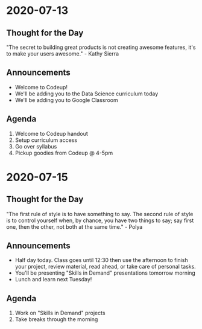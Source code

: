 # 2020-07-13

## Thought for the Day
"The secret to building great products is not creating awesome features, 
    it's to make your users awesome." 
        - Kathy Sierra


## Announcements
- Welcome to Codeup!
- We'll be adding you to the Data Science curriculum today
- We'll be adding you to Google Classroom

## Agenda
1. Welcome to Codeup handout
2. Setup curriculum access
3. Go over syllabus
4. Pickup goodies from Codeup @ 4-5pm














# 2020-07-15

## Thought for the Day
"The first rule of style is to have something to say. The second rule of style is to control yourself when, by chance, you have two things to say; say first one, then the other, not both at the same time." - Polya

## Announcements
- Half day today. Class goes until 12:30 then use the afternoon to finish your project, review material, read ahead, or take care of personal tasks.
- You'll be presenting "Skills in Demand" presentations tomorrow morning
- Lunch and learn next Tuesday!

## Agenda
1. Work on "Skills in Demand" projects
2. Take breaks through the morning
